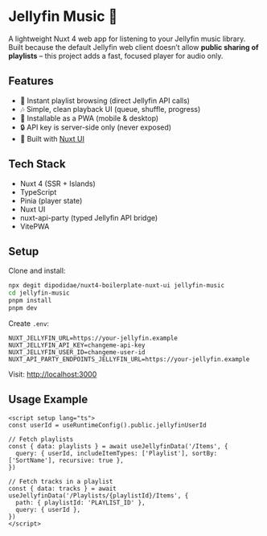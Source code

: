 # Jellyfin Music 🎵

A lightweight Nuxt 4 web app for listening to your Jellyfin music library.
Built because the default Jellyfin web client doesn’t allow **public sharing of playlists** – this project adds a fast, focused player for audio only.

## Features

- 🚀 Instant playlist browsing (direct Jellyfin API calls)
- 🎶 Simple, clean playback UI (queue, shuffle, progress)
- 📱 Installable as a PWA (mobile & desktop)
- 🔒 API key is server-side only (never exposed)
- 🎨 Built with [Nuxt UI](https://ui.nuxt.com/)

## Tech Stack

- Nuxt 4 (SSR + Islands)
- TypeScript
- Pinia (player state)
- Nuxt UI
- nuxt-api-party (typed Jellyfin API bridge)
- VitePWA

## Setup

Clone and install:

```bash
npx degit dipodidae/nuxt4-boilerplate-nuxt-ui jellyfin-music
cd jellyfin-music
pnpm install
pnpm dev
```

Create `.env`:

```env
NUXT_JELLYFIN_URL=https://your-jellyfin.example
NUXT_JELLYFIN_API_KEY=changeme-api-key
NUXT_JELLYFIN_USER_ID=changeme-user-id
NUXT_API_PARTY_ENDPOINTS_JELLYFIN_URL=https://your-jellyfin.example
```

Visit: [http://localhost:3000](http://localhost:3000)

## Usage Example

```vue
<script setup lang="ts">
const userId = useRuntimeConfig().public.jellyfinUserId

// Fetch playlists
const { data: playlists } = await useJellyfinData('/Items', {
  query: { userId, includeItemTypes: ['Playlist'], sortBy: ['SortName'], recursive: true },
})

// Fetch tracks in a playlist
const { data: tracks } = await useJellyfinData('/Playlists/{playlistId}/Items', {
  path: { playlistId: 'PLAYLIST_ID' },
  query: { userId },
})
</script>
```
